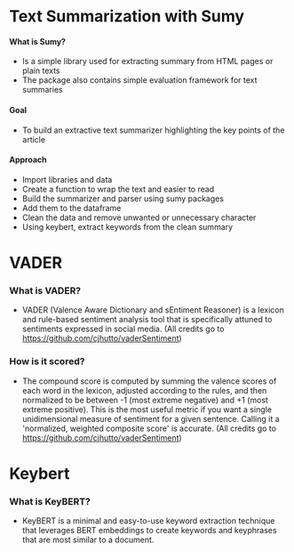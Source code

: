 # Text Summarization with Sumy

#### What is Sumy?

+ Is a simple library used for extracting summary from HTML pages or plain texts
+ The package also contains simple evaluation framework for text summaries

#### Goal

+ To build an extractive text summarizer highlighting the key points of the article

#### Approach

+ Import libraries and data
+ Create a function to wrap the text and easier to read
+ Build the summarizer and parser using sumy packages
+ Add them to the dataframe
+ Clean the data and remove unwanted or unnecessary character
+ Using keybert, extract keywords from the clean summary

# VADER

### What is VADER?

+ VADER (Valence Aware Dictionary and sEntiment Reasoner) is a lexicon and rule-based sentiment analysis tool that is specifically attuned to sentiments expressed in social media. (All credits go to https://github.com/cjhutto/vaderSentiment)

### How is it scored?

+ The compound score is computed by summing the valence scores of each word in the lexicon, adjusted according to the rules, and then normalized to be between -1 (most extreme negative) and +1 (most extreme positive). This is the most useful metric if you want a single unidimensional measure of sentiment for a given sentence. Calling it a 'normalized, weighted composite score' is accurate. (All credits go to https://github.com/cjhutto/vaderSentiment)

# Keybert

### What is KeyBERT?

+ KeyBERT is a minimal and easy-to-use keyword extraction technique that leverages BERT embeddings to create keywords and keyphrases that are most similar to a document.
